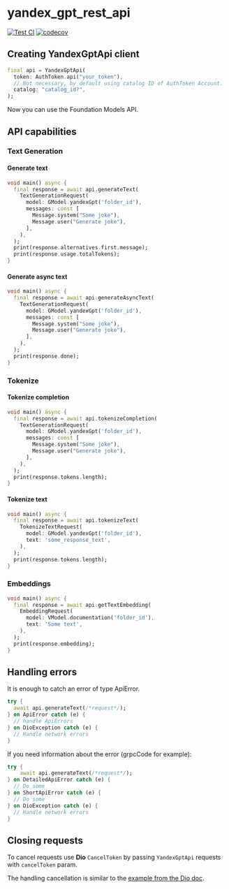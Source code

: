 # yandex_gpt_rest_api

[![Test CI](https://github.com/vladcto/yandex-gpt-rest-api/actions/workflows/test_with_coverage.yaml/badge.svg?branch=main&event=push)](https://github.com/vladcto/yandex-gpt-rest-api/actions/workflows/test_with_coverage.yaml)
[![codecov](https://codecov.io/gh/vladcto/yandex-gpt-rest-api/graph/badge.svg?token=747T4E5KE6)](https://codecov.io/gh/vladcto/yandex-gpt-rest-api)

## Creating YandexGptApi client
```dart
final api = YandexGptApi(
  token: AuthToken.api("your_token"),
  // Not necessary, by default using catalog ID of AuthToken Account.
  catalog: "catalog_id?",  
);
```

Now you can use the Foundation Models API.

## API capabilities

### Text Generation

#### Generate text

```dart
void main() async {
  final response = await api.generateText(
    TextGenerationRequest(
      model: GModel.yandexGpt('folder_id'),
      messages: const [
        Message.system("Some joke"),
        Message.user("Generate joke"),
      ],
    ),
  );
  print(response.alternatives.first.message);
  print(response.usage.totalTokens);
}
```

#### Generate async text

```dart
void main() async {
  final response = await api.generateAsyncText(
    TextGenerationRequest(
      model: GModel.yandexGpt('folder_id'),
      messages: const [
        Message.system("Some joke"),
        Message.user("Generate joke"),
      ],
    ),
  );
  print(response.done);
}
```

### Tokenize

#### Tokenize completion

```dart
void main() async {
  final response = await api.tokenizeCompletion(
    TextGenerationRequest(
      model: GModel.yandexGpt('folder_id'),
      messages: const [
        Message.system("Some joke"),
        Message.user("Generate joke"),
      ],
    ),
  );
  print(response.tokens.length);
}
```

#### Tokenize text

```dart
void main() async {
  final response = await api.tokenizeText(
    TokenizeTextRequest(
      model: GModel.yandexGpt('folder_id'),
      text: 'some_response_text',
    ),
  );
  print(response.tokens.length);
}
```

### Embeddings

```dart
void main() async {
  final response = await api.getTextEmbedding(
    EmbeddingRequest(
      model: VModel.documentation('folder_id'),
      text: 'Some text',
    ),
  );
  print(response.embedding);
}
```

## Handling errors

It is enough to catch an error of type ApiError.

```dart
try {
  await api.generateText(/*request*/);
} on ApiError catch (e) {
  // handle ApiErrors
} on DioException catch (e) {
  // Handle network errors
}
```

If you need information about the error (grpcCode for example):

```dart
try {
    await api.generateText(/*request*/);
} on DetailedApiError catch (e) {
  // Do some
} on ShortApiError catch (e) {
  // Do some
} on DioException catch (e) {
  // Handle network errors
}
```

## Closing requests

To cancel requests use **Dio** `CancelToken` by passing `YandexGptApi` requests with `cancelToken` param.

The handling cancellation is similar to the [example from the Dio doc](https://github.com/cfug/dio/blob/51d0bbb74298f40ef2f54d6109c2510c978f3771/example/lib/cancel_request.dart).